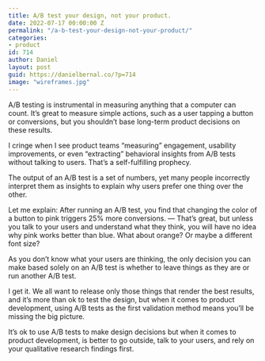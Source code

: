 ```yaml
---
title: A/B test your design, not your product.
date: 2022-07-17 00:00:00 Z
permalink: "/a-b-test-your-design-not-your-product/"
categories:
- product
id: 714
author: Daniel
layout: post
guid: https://danielbernal.co/?p=714
image: "wireframes.jpg"
---
```


A/B testing is instrumental in measuring anything that a computer can count. It’s great to measure simple actions, such as a user tapping a button or conversions, but you shouldn’t base long-term product decisions on these results.<!--more-->

I cringe when I see product teams “measuring” engagement, usability improvements, or even “extracting” behavioral insights from A/B tests without talking to users. That’s a self-fulfilling prophecy.

The output of an A/B test is a set of numbers, yet many people incorrectly interpret them as insights to explain why users prefer one thing over the other.

Let me explain: After running an A/B test, you find that changing the color of a button to pink triggers 25% more conversions. — That’s great, but unless you talk to your users and understand what they think, you will have no idea why pink works better than blue. What about orange? Or maybe a different font size?

As you don’t know what your users are thinking, the only decision you can make based solely on an A/B test is whether to leave things as they are or run another A/B test.

I get it. We all want to release only those things that render the best results, and it’s more than ok to test the design, but when it comes to product development, using A/B tests as the first validation method means you’ll be missing the big picture.

It’s ok to use A/B tests to make design decisions but when it comes to product development, is better to go outside, talk to your users, and rely on your qualitative research findings first.
